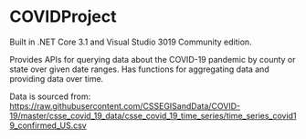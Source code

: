 # COVIDProject

Built in .NET Core 3.1 and Visual Studio 3019 Community edition.

Provides APIs for querying data about the COVID-19 pandemic by county or state over given date ranges.
Has functions for aggregating data and providing data over time.

Data is sourced from:
https://raw.githubusercontent.com/CSSEGISandData/COVID-19/master/csse_covid_19_data/csse_covid_19_time_series/time_series_covid19_confirmed_US.csv
